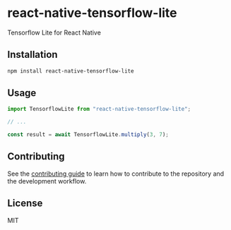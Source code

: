 # react-native-tensorflow-lite

Tensorflow Lite for React Native

## Installation

```sh
npm install react-native-tensorflow-lite
```

## Usage

```js
import TensorflowLite from "react-native-tensorflow-lite";

// ...

const result = await TensorflowLite.multiply(3, 7);
```

## Contributing

See the [contributing guide](CONTRIBUTING.md) to learn how to contribute to the repository and the development workflow.

## License

MIT
